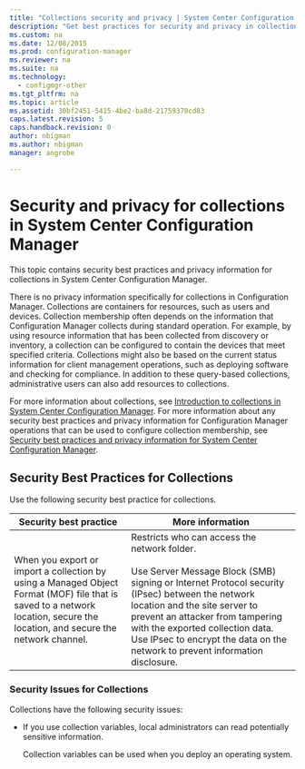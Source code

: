 ```yaml
---
title: "Collections security and privacy | System Center Configuration Manager"
description: "Get best practices for security and privacy in collections in System Center Configuration Manager."
ms.custom: na
ms.date: 12/08/2015
ms.prod: configuration-manager
ms.reviewer: na
ms.suite: na
ms.technology:
  - configmgr-other
ms.tgt_pltfrm: na
ms.topic: article
ms.assetid: 30bf2451-5415-4be2-ba8d-21759370cd83
caps.latest.revision: 5
caps.handback.revision: 0
author: nbigmanms.author: nbigmanmanager: angrobe

---
```

# Security and privacy for collections in System Center Configuration Manager
This topic contains security best practices and privacy information for collections in System Center Configuration Manager.  

 There is no privacy information specifically for collections in Configuration Manager. Collections are containers for resources, such as users and devices. Collection membership often depends on the information that Configuration Manager collects during standard operation. For example, by using resource information that has been collected from discovery or inventory, a collection can be configured to contain the devices that meet specified criteria. Collections might also be based on the current status information for client management operations, such as deploying software and checking for compliance. In addition to these query-based collections, administrative users can also add resources to collections.  

 For more information about collections, see [Introduction to collections in System Center Configuration Manager](../../../../core/clients/manage/collections/introduction-to-collections.md). For more information about any security best practices and privacy information for Configuration Manager operations that can be used to configure collection membership, see [Security best practices and privacy information for System Center Configuration Manager](../../../../core/plan-design/security/security-best-practices-and-privacy-information.md).  

## Security Best Practices for Collections  
 Use the following security best practice for collections.  

|Security best practice|More information|  
|----------------------------|----------------------|  
|When you export or import a collection by using a Managed Object Format (MOF) file that is saved to a network location, secure the location, and secure the network channel.|Restricts who can access the network folder.<br /><br /> Use Server Message Block (SMB) signing or Internet Protocol security (IPsec) between the network location and the site server to prevent an attacker from tampering with the exported collection data. Use IPsec to encrypt the data on the network to prevent information disclosure.|  

### Security Issues for Collections  
 Collections have the following security issues:  

-   If you use collection variables, local administrators can read potentially sensitive information.  

     Collection variables can be used when you deploy an operating system.  
